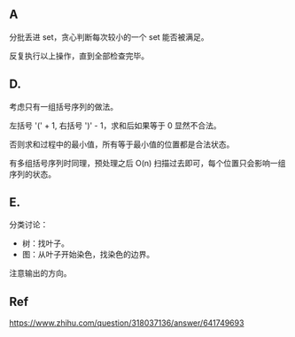 ## A
分批丢进 set，贪心判断每次较小的一个 set 能否被满足。

反复执行以上操作，直到全部检查完毕。

## D.
考虑只有一组括号序列的做法。

左括号 '(' + 1, 右括号 ')' - 1，求和后如果等于 0 显然不合法。

否则求和过程中的最小值，所有等于最小值的位置都是合法状态。

有多组括号序列时同理，预处理之后 O(n) 扫描过去即可，每个位置只会影响一组序列的状态。



## E.
分类讨论：
- 树：找叶子。
- 图：从叶子开始染色，找染色的边界。

注意输出的方向。

## Ref
https://www.zhihu.com/question/318037136/answer/641749693